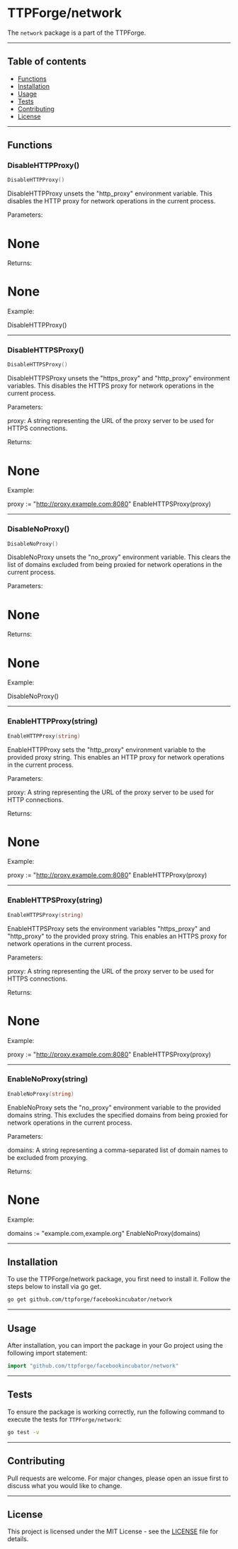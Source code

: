 # TTPForge/network

The `network` package is a part of the TTPForge.

---

## Table of contents

- [Functions](#functions)
- [Installation](#installation)
- [Usage](#usage)
- [Tests](#tests)
- [Contributing](#contributing)
- [License](#license)

---

## Functions

### DisableHTTPProxy()

```go
DisableHTTPProxy()
```

DisableHTTPProxy unsets the "http_proxy" environment variable.
This disables the HTTP proxy for network operations in the current process.

Parameters:

# None

Returns:

# None

Example:

DisableHTTPProxy()

---

### DisableHTTPSProxy()

```go
DisableHTTPSProxy()
```

DisableHTTPSProxy unsets the "https_proxy" and "http_proxy" environment variables.
This disables the HTTPS proxy for network operations in the current process.

Parameters:

proxy: A string representing the URL of the proxy server to be used for HTTPS connections.

Returns:

# None

Example:

proxy := "http://proxy.example.com:8080"
EnableHTTPSProxy(proxy)

---

### DisableNoProxy()

```go
DisableNoProxy()
```

DisableNoProxy unsets the "no_proxy" environment variable.
This clears the list of domains excluded from being proxied for network operations in the current process.

Parameters:

# None

Returns:

# None

Example:

DisableNoProxy()

---

### EnableHTTPProxy(string)

```go
EnableHTTPProxy(string)
```

EnableHTTPProxy sets the "http_proxy" environment variable to the provided proxy string.
This enables an HTTP proxy for network operations in the current process.

Parameters:

proxy: A string representing the URL of the proxy server to be used for HTTP connections.

Returns:

# None

Example:

proxy := "http://proxy.example.com:8080"
EnableHTTPProxy(proxy)

---

### EnableHTTPSProxy(string)

```go
EnableHTTPSProxy(string)
```

EnableHTTPSProxy sets the environment variables "https_proxy" and "http_proxy" to the provided proxy string.
This enables an HTTPS proxy for network operations in the current process.

Parameters:

proxy: A string representing the URL of the proxy server to be used for HTTPS connections.

Returns:

# None

Example:

proxy := "http://proxy.example.com:8080"
EnableHTTPSProxy(proxy)

---

### EnableNoProxy(string)

```go
EnableNoProxy(string)
```

EnableNoProxy sets the "no_proxy" environment variable to the provided domains string.
This excludes the specified domains from being proxied for network operations in the current process.

Parameters:

domains: A string representing a comma-separated list of domain names to be excluded from proxying.

Returns:

# None

Example:

domains := "example.com,example.org"
EnableNoProxy(domains)

---

## Installation

To use the TTPForge/network package, you first need to install it.
Follow the steps below to install via go get.

```bash
go get github.com/ttpforge/facebookincubator/network
```

---

## Usage

After installation, you can import the package in your Go project
using the following import statement:

```go
import "github.com/ttpforge/facebookincubator/network"
```

---

## Tests

To ensure the package is working correctly, run the following
command to execute the tests for `TTPForge/network`:

```bash
go test -v
```

---

## Contributing

Pull requests are welcome. For major changes,
please open an issue first to discuss what
you would like to change.

---

## License

This project is licensed under the MIT
License - see the [LICENSE](../LICENSE)
file for details.
